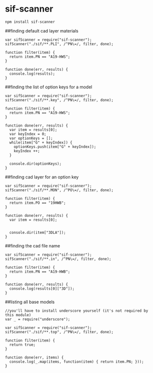 # sif-scanner
```
npm install sif-scanner
```

##finding default cad layer materials
```node
var sifScanner = require("sif-scanner");
sifScanner("./sif/**.PLI", /^PN\=/, filter, done);

function filter(item) {
  return item.PN == "A19-HWS";
}

function done(err, results) {
  console.log(results);
}
```

##finding the list of option keys for a model

```node
var sifScanner = require("sif-scanner");
sifScanner("./sif/**.key", /^PN\=/, filter, done);

function filter(item) {
  return item.PN == "A19-HWS";
}

function done(err, results) {
  var item = results[0];
  var keyIndex = 0;
  var optionKeys = [];
  while(item["G" + keyIndex]) {
    optionKeys.push(item["G" + keyIndex]);
    keyIndex ++;
  }

  console.dir(optionKeys);
}
```

##finding cad layer for an option key
```node
var sifScanner = require("sif-scanner");
sifScanner("./sif/**.MON", /^PO\=/, filter, done);

function filter(item) {
  return item.PO == "19HWB";
}

function done(err, results) {
  var item = results[0];


  console.dir(item["3DLA"]);
}
```

##finding the cad file name
```node
var sifScanner = require("sif-scanner");
sifScanner("./sif/**.in", /^PN\=/, filter, done);

function filter(item) {
  return item.PN == "A19-HWB";
}

function done(err, results) {
  console.log(results[0]["3D"]);
}
```

##listing all base models
```node
//you'll have to install underscore yourself (it's not required by this module)
var _ = require("underscore");

var sifScanner = require("sif-scanner");
sifScanner("./sif/**.top", /^PN\=/, filter, done);

function filter(item) {
  return true;
}

function done(err, items) {
  console.log(_.map(items, function(item) { return item.PN; }));
}
```
